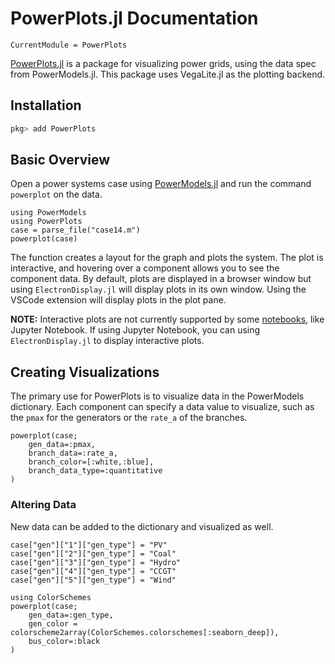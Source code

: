 # PowerPlots.jl Documentation

```@meta
CurrentModule = PowerPlots
```
[PowerPlots.jl](https://github.com/WISPO-POP/PowerPlots.jl) is a package for visualizing power grids, using the data spec from PowerModels.jl. This package uses VegaLite.jl as the plotting backend.

## Installation
```julia
pkg> add PowerPlots
```

## Basic Overview
Open a power systems case using [PowerModels.jl](https://github.com/lanl-ansi/PowerModels.jl) and run the command `powerplot` on the data.

```@example overview
using PowerModels
using PowerPlots
case = parse_file("case14.m")
powerplot(case)
```

The function creates a layout for the graph and plots the system.  The plot is interactive, and hovering over a component allows you to see the component data. By default, plots are displayed in a browser window but using `ElectronDisplay.jl` will display plots in its own window.  Using the VSCode extension will display plots in the plot pane.

**NOTE:** Interactive plots are not currently supported by some [notebooks](https://www.queryverse.org/VegaLite.jl/stable/gettingstarted/installation/#Notebook-frontends-1), like Jupyter Notebook. If using Jupyter Notebook, you can using `ElectronDisplay.jl` to display interactive plots.


## Creating Visualizations
The primary use for PowerPlots is to visualize data in the PowerModels dictionary.  Each component can specify a data value to visualize, such as the `pmax` for the generators or the `rate_a` of the branches.

```@example overview
powerplot(case;
    gen_data=:pmax,
    branch_data=:rate_a,
    branch_color=[:white,:blue],
    branch_data_type=:quantitative
)
```

### Altering Data
New data can be added to the dictionary and visualized as well.
```@example overview
case["gen"]["1"]["gen_type"] = "PV"
case["gen"]["2"]["gen_type"] = "Coal"
case["gen"]["3"]["gen_type"] = "Hydro"
case["gen"]["4"]["gen_type"] = "CCGT"
case["gen"]["5"]["gen_type"] = "Wind"

using ColorSchemes
powerplot(case;
    gen_data=:gen_type,
    gen_color = colorscheme2array(ColorSchemes.colorschemes[:seaborn_deep]),
    bus_color=:black
)
```

